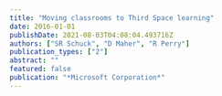 ```yaml
---
title: "Moving classrooms to Third Space learning"
date: 2016-01-01
publishDate: 2021-08-03T04:08:04.493716Z
authors: ["SR Schuck", "D Maher", "R Perry"]
publication_types: ["2"]
abstract: ""
featured: false
publication: "*Microsoft Corporation*"
---
```


